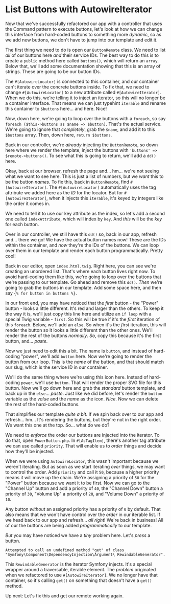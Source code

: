 # List Buttons with AutowireIterator

Now that we've successfully refactored our app with a controller that uses the Command pattern to execute buttons, let's look at how we can change this interface from hard-coded buttons to something more *dynamic*, so as we add new buttons, we don't have to jump into our template and edit it.

The first thing we need to do is open our `ButtonRemote` class. We need to list *all* of our buttons here *and* their service IDs. The best way to do this is to create a `public` method here called `buttons()`, which will return an `array`. Below that, we'll add some documentation showing that this is an array of strings. These are going to be our button IDs.

The `#[AutowireLocator]` is connected to this container, and our container can't iterate over the concrete buttons inside. To fix that, we need to change `#[AutowireLocator]` to a new attribute called `#[AutowireIterator]`. When we do this, we're telling it to inject an iterator, so this will no longer be a container interface. That means we can just typehint `iterable` and rename this container to `$buttons` here... and here. Nice!

Now, down here, we're going to loop over the buttons with a `foreach`, so say `foreach ($this->buttons as $name => $button)`. That's the actual service. We're going to ignore that *completely*, grab the `$name`, and add it to this `$buttons` array. Then, down here, `return $buttons`.

Back in our controller, we're *already* injecting the `ButtonRemote`, so down here where we render the template, inject the buttons with `'buttons' => $remote->buttons()`. To see what this is going to return, we'll add a `dd()` here.

Okay, back at our browser, refresh the page and... hm... we're not seeing what we want to see here. This is just a list of numbers, but we *want* this to be the button *names*. To fix this, back in `ButtonRemote`, find `#[AutowireIterator]`. The `#[AutowireLocator]` automatically uses the tag attribute we added here as the *ID* for the locator. But for `#[AutowireIterator]`, when it injects this `iterable`, it's keyed by integers like the order it comes in.

We need to tell it to use our key attribute as the index, so let's add a second one called `indexAttribute`, which will index by `key`. And *this* will be the *key* for each button.

Over in our controller, we still have this `dd()` so, back in our app, refresh and... there we go! We have the actual button names now! These are the IDs within the container, and *now* they're the IDs of the buttons. We can loop over them in our template and render each button programmatically. Pretty cool!

Back in our editor, open `index.html.twig`. Right here, you can see we're creating an unordered list. That's where each button lives right now. To avoid hard-coding them like this, we're going to loop over the buttons that we're passing to our template. Go ahead and remove this `dd()`. *Then* we're going to grab the buttons in our template. Add some space here, and then say `{% for button in buttons %}`.

In our front end, you may have noticed that the *first* button - the "Power" button - looks a little different. It's red and larger than the others. To keep it the way it is, we'll just copy this line here and utilize an `if loop` with a special Twig variable - `first`. So this will be true if it's the *first* iteration of this `foreach`. Below, we'll add an `else`. So when it's the *first* iteration, this will render the button so it looks a little different than the other ones. We'll render the rest of the buttons *normally*. *So*, copy this because it's the first button, and... *paste*.

Now we just need to edit this a bit. The name is `button`, and instead of hard-coding "power", we'll add `button` here. Now we're going to render the button from our loop. This is the *name* of the button, and that should match our slug, which is the service ID in our container.

We'll do the same thing where we're using this icon here. Instead of hard-coding `power`, we'll use `button`. That will render the proper SVG file for this button. Now we'll go down here and grab the *standard* button template, and back up in the `else`... *paste*. Just like we did before, let's render the `button` variable as the *value* and the *name* as the icon. *Nice*. Now we can delete the rest of the hard-coded buttons. 

That simplifies our template *quite a bit*. If we spin back over to our app and refresh... hm... It's rendering the buttons, but they're not in the right order. We want this one at the top. So... what do we do?

We need to *enforce* the order our buttons are injected into the iterator. To do that, open `PowerButton.php`. In `#[AsTagItem]`, there's another tag attribute we can use called `priority`. That will enable us to *order* things and decide how they'll be injected.

When we were using `AutowireLocator`, this wasn't important because we weren't iterating. But as soon as we start iterating *over* things, we may want to control the order. Add `priority` and call it `50`, because a higher priority means it will move up the chain. We're assigning a priority of `50` for the "Power" button because we want it to be first. Now we can go to the "Channel Up" button and add a priority of `40`, the "Channel Down" button a priority of `30`, "Volume Up" a priority of `20`, and "Volume Down" a priority of `10`.

Any button *without* an assigned priority has a priority of `0` by default. That also means that we won't have control over the *order* in our iterable list. If we head back to our app and refresh... *all right*! We're back in business! All of our the buttons are being added *programmatically* to our template.

*But* you may have noticed we have a *tiny* problem here. Let's *press* a button.

`Attempted to call an undefined method "get" of class
"Symfony\Component\DependencyInjection\Argument\
RewindableGenerator".`

This `RewindableGenerator` is the iterator Symfony injects. It's a special wrapper around a traversable, iterable element. The *problem* originated when we refactored to use `#[AutowireIterator]`. We no longer have that container, so it's calling `get()` on something that doesn't have a `get()` method.

Up next: Let's fix this and get our remote working again.
